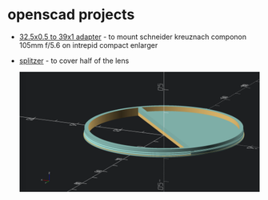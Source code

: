 # openscad projects

- [32.5x0.5 to 39x1 adapter](adapter-32.5x0.5-to-39x1) - to mount schneider kreuznach componon 105mm f/5.6 on intrepid compact enlarger
- [splitzer](splitzer) - to cover half of the lens
  
  <img src="splitzer/splitzer.png" width="800">
